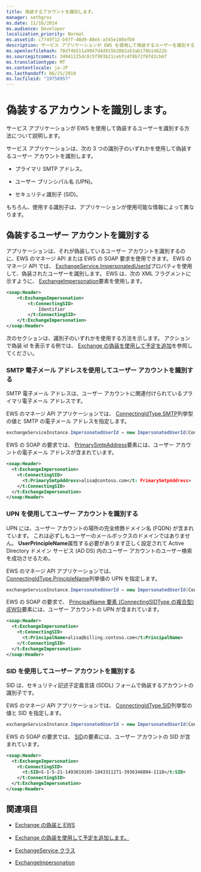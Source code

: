 ```yaml
---
title: 偽装するアカウントを識別します。
manager: sethgros
ms.date: 11/16/2014
ms.audience: Developer
localization_priority: Normal
ms.assetid: c7749f12-b97f-48d9-88e5-a545e108efb0
description: サービス アプリケーションが EWS を使用して偽装するユーザーを識別する方法について説明します。
ms.openlocfilehash: 78df4b511a9947d4d815b2802a53ab178b14622b
ms.sourcegitcommit: 34041125dc8c5f993b21cebfc4f8b72f0fd2cb6f
ms.translationtype: MT
ms.contentlocale: ja-JP
ms.lasthandoff: 06/25/2018
ms.locfileid: "19758957"
---
```

# <a name="identify-the-account-to-impersonate"></a>偽装するアカウントを識別します。

サービス アプリケーションが EWS を使用して偽装するユーザーを識別する方法について説明します。
  
サービス アプリケーションは、次の 3 つの識別子のいずれかを使用して偽装するユーザー アカウントを識別します。
  
- プライマリ SMTP アドレス。
    
- ユーザー プリンシパル名 (UPN)。
    
- セキュリティ識別子 (SID)。
    
もちろん、使用する識別子は、アプリケーションが使用可能な情報によって異なります。
  
## <a name="identifying-the-user-account-to-impersonate"></a>偽装するユーザー アカウントを識別する

アプリケーションは、それが偽装しているユーザー アカウントを識別するのに、EWS のマネージ API または EWS の SOAP 要求を使用できます。 EWS のマネージ API では、 [ExchangeService.ImpersonatedUserId](http://msdn.microsoft.com/en-us/library/microsoft.exchange.webservices.data.exchangeservice.impersonateduserid.aspx)プロパティを使用して、偽装されたユーザーを識別します。 EWS は、次の XML フラグメントに示すように、 [ExchangeImpersonation](http://msdn.microsoft.com/library/d8cbac49-47d0-4745-a2a7-545d33f8da93%28Office.15%29.aspx)要素を使用します。 
  
```XML
<soap:Header>
    <t:ExchangeImpersonation>
        <t:ConnectingSID>
            Identifier
        </t:ConnectingSID>
    </t:ExchangeImpersonation>
</soap:Header>
```

次のセクションは、識別子のいずれかを使用する方法を示します。 アクションで偽装 id を表示する例では、 [Exchange の偽装を使用して予定を追加](how-to-add-appointments-by-using-exchange-impersonation.md)を参照してください。
  
### <a name="use-the-smtp-email-address-to-identify-the-user-account"></a>SMTP 電子メール アドレスを使用してユーザー アカウントを識別する

SMTP 電子メール アドレスは、ユーザー アカウントに関連付けられているプライマリ電子メール アドレスです。
  
EWS のマネージ API アプリケーションでは、 [ConnectingIdType.SMTP](http://msdn.microsoft.com/en-us/library/microsoft.exchange.webservices.data.connectingidtype.aspx)列挙型の値と SMTP の電子メール アドレスを指定します。 
  
```cs
exchangeServiceInstance.ImpersonatedUserId = new ImpersonatedUserId(ConnectingIdType.SMTP, "alisa@contoso.com");
```

EWS の SOAP の要求では、 [PrimarySmtpAddress](http://msdn.microsoft.com/library/eee79904-9412-4e61-b9b8-aff0ce25fade%28Office.15%29.aspx)要素には、ユーザー アカウントの電子メール アドレスが含まれています。 
  
```XML
<soap:Header>
  <t:ExchangeImpersonation>
    <t:ConnectingSID>
      <t:PrimarySmtpAddress>alisa@contoso.com</t: PrimarySmtpAddress>
    </t:ConnectingSID>
  </t:ExchangeImpersonation>
</soap:Header>
```

### <a name="use-the-upn-to-identify-the-user-account"></a>UPN を使用してユーザー アカウントを識別する

UPN には、ユーザー アカウントの場所の完全修飾ドメイン名 (FQDN) が含まれています。 これは必ずしもユーザーのメールボックスのドメインではありません。 **UserPrincipleName**属性する必要があります正しく設定されて Active Directory ドメイン サービス (AD DS) 内のユーザー アカウントのユーザー検索を成功させるため。 
  
EWS のマネージ API アプリケーションでは、 [ConnectingIdType.PrincipleName](http://msdn.microsoft.com/en-us/library/microsoft.exchange.webservices.data.connectingidtype.aspx)列挙値の UPN を指定します。 
  
```cs
exchangeServiceInstance.ImpersonatedUserId = new ImpersonatedUserId(ConnectingIdType.PrincipleName, "alias@billing.contoso.com");
```

EWS の SOAP の要求で、 [PrincipalName 要素 (ConnectingSIDType の複合型) (EWS)](http://msdn.microsoft.com/library/6aac5388-c971-817b-b0bb-095a2639c6de%28Office.15%29.aspx)要素には、ユーザー アカウントの UPN が含まれています。 
  
```XML
<soap:Header>
  <t:ExchangeImpersonation>
    <t:ConnectingSID>
      <t:PrincipalName>alisa@billing.contoso.com</t:PrincipalName>
    </t:ConnectingSID>
  </t:ExchangeImpersonation>
</soap:Header>
```

### <a name="use-the-sid-to-identify-the-user-account"></a>SID を使用してユーザー アカウントを識別する

SID は、セキュリティ記述子定義言語 (SDDL) フォームで偽装するアカウントの識別子です。
  
EWS のマネージ API アプリケーションでは、 [ConnectingIdType.SID](http://msdn.microsoft.com/en-us/library/microsoft.exchange.webservices.data.connectingidtype.aspx)列挙型の値と SID を指定します。 
  
```cs
exchangeServiceInstance.ImpersonatedUserId = new ImpersonatedUserId(ConnectingIdType.SID, "S-1-5-21-1493619105-1843311271-3936346804-1118");
```

EWS の SOAP の要求では、 [SID](http://msdn.microsoft.com/library/2f33b29b-163b-4106-a74d-6fb76ec38951%28Office.15%29.aspx)の要素には、ユーザー アカウントの SID が含まれています。 
  
```XML
<soap:Header>
  <t:ExchangeImpersonation>
    <t:ConnectingSID>
      <t:SID>S-1-5-21-1493619105-1843311271-3936346804-1118</t:SID>
    </t:ConnectingSID>
  </t:ExchangeImpersonation>
</soap:Header>
```

## <a name="see-also"></a>関連項目


- [Exchange の偽装と EWS](impersonation-and-ews-in-exchange.md)
    
- [Exchange の偽装を使用して予定を追加します。](how-to-add-appointments-by-using-exchange-impersonation.md)
    
- [ExchangeService クラス](http://msdn.microsoft.com/en-us/library/microsoft.exchange.webservices.data.exchangeservice.aspx)
    
- [ExchangeImpersonation](http://msdn.microsoft.com/library/d8cbac49-47d0-4745-a2a7-545d33f8da93%28Office.15%29.aspx)
    

